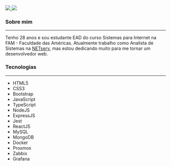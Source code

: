 <a href="https://www.linkedin.com/in/wesley-lima-960112199/">
  <img src="https://img.shields.io/badge/LinkedIn-0077B5?style=for-the-badge&amp;logo=linkedin&amp;logoColor=white" style="max-width:100%;">
</a>
<a href="mailto:w.freitas.lima@gmail.com">
  <img src="https://img.shields.io/badge/Gmail-D14836?style=for-the-badge&logo=gmail&logoColor=white" style="max-width:100%;">
</a>

### Sobre mim
***
Tenho 28 anos e sou estudante EAD do curso Sistemas para Internet na FAM - Faculdade das Américas.
Atualmente trabalho como Analista de Sistemas na [NETserv](http://www.netserv.com.br), mas estou dedicando muito para me tornar um desenvolvedor web.

### Tecnologias
***
+ HTML5
+ CSS3
+ Bootstrap
+ JavaScript
+ TypeScript
+ NodeJS
+ ExpressJS
+ Jest
+ ReactJS
+ MySQL
+ MongoDB
+ Docker
+ Proxmox
+ Zabbix
+ Grafana
